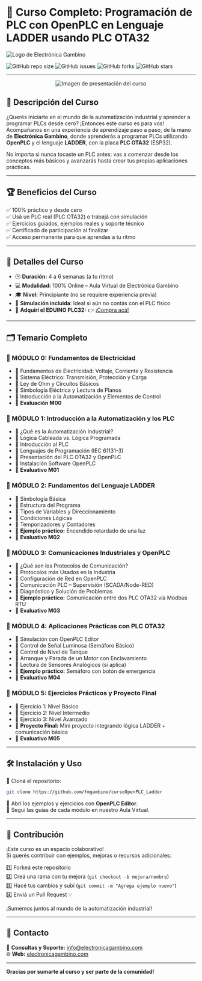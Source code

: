
# 🧠 Curso Completo: Programación de PLC con OpenPLC en Lenguaje LADDER usando PLC OTA32

![Logo de Electrónica Gambino](https://electronicagambino.com/wp-content/uploads/elementor/thumbs/cropped-Electronica-Gambino-e1684335474114-q6losum0uq8caxhait9doqxx83gv53yq2d8g8oiv7o.png)

![GitHub repo size](https://img.shields.io/github/repo-size/tu_usuario/tu_repositorio?style=for-the-badge) 
![GitHub issues](https://img.shields.io/github/issues/tu_usuario/tu_repositorio?style=for-the-badge) 
![GitHub forks](https://img.shields.io/github/forks/tu_usuario/tu_repositorio?style=for-the-badge)
![GitHub stars](https://img.shields.io/github/stars/tu_usuario/tu_repositorio?style=for-the-badge)

---
<p align="center">
  <img src="https://electronicagambino.com/wp-content/uploads/2025/04/cursoOpenPLC_ESP32-500x300.png" alt="Imagen de presentación del curso" />
</p>

## 📌 Descripción del Curso

¿Querés iniciarte en el mundo de la automatización industrial y aprender a programar PLCs desde cero? ¡Entonces este curso es para vos!  
Acompañanos en una experiencia de aprendizaje paso a paso, de la mano de **Electrónica Gambino**, donde aprenderás a programar PLCs utilizando **OpenPLC** y el lenguaje **LADDER**, con la placa **PLC OTA32** (ESP32).

No importa si nunca tocaste un PLC antes: vas a comenzar desde los conceptos más básicos y avanzarás hasta crear tus propias aplicaciones prácticas.

---

## 🏆 Beneficios del Curso

✅ 100% práctico y desde cero  
✅ Usá un PLC real (PLC OTA32) o trabajá con simulación  
✅ Ejercicios guiados, ejemplos reales y soporte técnico  
✅ Certificado de participación al finalizar  
✅ Acceso permanente para que aprendas a tu ritmo

---

## 🚀 Detalles del Curso

- 🕒 **Duración:** 4 a 6 semanas (a tu ritmo)  
- 💻 **Modalidad:** 100% Online – Aula Virtual de Electrónica Gambino  
- 🎓 **Nivel:** Principiante (no se requiere experiencia previa)  
- 🔧 **Simulación incluida**: Ideal si aún no contás con el PLC físico  
- 🛒 **Adquirí el EDUINO PLC32:** 👉 [¡Compra acá!](https://electronicagambino.com/producto/plc-ota32-v1)

---

## 🗂️ Temario Completo

### 📒 MÓDULO 0: Fundamentos de Electricidad
- 🔹 Fundamentos de Electricidad: Voltaje, Corriente y Resistencia  
- 🔹 Sistema Eléctrico: Transmisión, Protección y Carga  
- 🔹 Ley de Ohm y Circuitos Básicos  
- 🔹 Simbología Eléctrica y Lectura de Planos  
- 🔹 Introducción a la Automatización y Elementos de Control  
- 📝 **Evaluación M00**

### 📘 MÓDULO 1: Introducción a la Automatización y los PLC
- 🔹 ¿Qué es la Automatización Industrial?  
- 🔹 Lógica Cableada vs. Lógica Programada  
- 🔹 Introducción al PLC  
- 🔹 Lenguajes de Programación (IEC 61131-3)  
- 🔹 Presentación del PLC OTA32 y OpenPLC  
- 🔹 Instalación Software OpenPLC  
- 📝 **Evaluativo M01**

### 📗 MÓDULO 2: Fundamentos del Lenguaje LADDER
- 🔹 Simbología Básica  
- 🔹 Estructura del Programa  
- 🔹 Tipos de Variables y Direccionamiento  
- 🔹 Condiciones Lógicas  
- 🔹 Temporizadores y Contadores  
- 📌 **Ejemplo práctico:** Encendido retardado de una luz  
- 📝 **Evaluativo M02**

### 📙 MÓDULO 3: Comunicaciones Industriales y OpenPLC
- 🔹 ¿Qué son los Protocolos de Comunicación?  
- 🔹 Protocolos más Usados en la Industria  
- 🔹 Configuración de Red en OpenPLC  
- 🔹 Comunicación PLC – Supervisión (SCADA/Node-RED)  
- 🔹 Diagnóstico y Solución de Problemas  
- 📌 **Ejemplo práctico:** Comunicación entre dos PLC OTA32 vía Modbus RTU  
- 📝 **Evaluativo M03**

### 📕 MÓDULO 4: Aplicaciones Prácticas con PLC OTA32
- 🔹 Simulación con OpenPLC Editor  
- 🔹 Control de Señal Luminosa (Semáforo Básico)  
- 🔹 Control de Nivel de Tanque  
- 🔹 Arranque y Parada de un Motor con Enclavamiento  
- 🔹 Lectura de Sensores Analógicos (si aplica)  
- 📌 **Ejemplo práctico:** Semáforo con botón de emergencia  
- 📝 **Evaluativo M04**

### 📘 MÓDULO 5: Ejercicios Prácticos y Proyecto Final
- 🔹 Ejercicio 1: Nivel Básico  
- 🔹 Ejercicio 2: Nivel Intermedio  
- 🔹 Ejercicio 3: Nivel Avanzado  
- 📌 **Proyecto Final:** Mini proyecto integrando lógica LADDER + comunicación básica  
- 📝 **Evaluativo M05**

---

## 🛠️ Instalación y Uso

🔹 Cloná el repositorio:
```bash
git clone https://github.com/fmgambino/cursoOpenPLC_Ladder
```

🔹 Abrí los ejemplos y ejercicios con **OpenPLC Editor**.  
🔹 Seguí las guías de cada módulo en nuestro Aula Virtual.

---

## 🤝 Contribución

¡Este curso es un espacio colaborativo!  
Si querés contribuir con ejemplos, mejoras o recursos adicionales:

1️⃣ Forkeá este repositorio  
2️⃣ Creá una rama con tu mejora (`git checkout -b mejora/nombre`)  
3️⃣ Hacé tus cambios y subí (`git commit -m "Agrega ejemplo nuevo"`)  
4️⃣ Enviá un Pull Request 💡

¡Sumemos juntos al mundo de la automatización industrial!

---

## 📩 Contacto

📧 **Consultas y Soporte:** info@electronicagambino.com  
🌐 **Web:** [electronicagambino.com](https://electronicagambino.com)

---

**Gracias por sumarte al curso y ser parte de la comunidad!**
